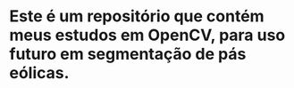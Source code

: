 # Este é um repositório que contém meus estudos em OpenCV, para uso futuro em segmentação de pás eólicas.
